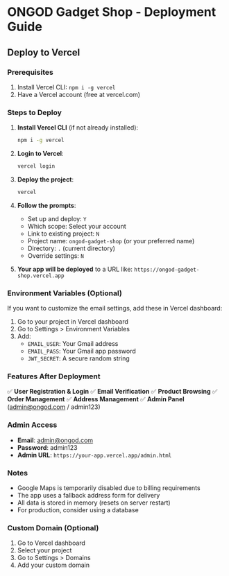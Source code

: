 # ONGOD Gadget Shop - Deployment Guide

## Deploy to Vercel

### Prerequisites
1. Install Vercel CLI: `npm i -g vercel`
2. Have a Vercel account (free at vercel.com)

### Steps to Deploy

1. **Install Vercel CLI** (if not already installed):
   ```bash
   npm i -g vercel
   ```

2. **Login to Vercel**:
   ```bash
   vercel login
   ```

3. **Deploy the project**:
   ```bash
   vercel
   ```

4. **Follow the prompts**:
   - Set up and deploy: `Y`
   - Which scope: Select your account
   - Link to existing project: `N`
   - Project name: `ongod-gadget-shop` (or your preferred name)
   - Directory: `.` (current directory)
   - Override settings: `N`

5. **Your app will be deployed** to a URL like: `https://ongod-gadget-shop.vercel.app`

### Environment Variables (Optional)

If you want to customize the email settings, add these in Vercel dashboard:

1. Go to your project in Vercel dashboard
2. Go to Settings > Environment Variables
3. Add:
   - `EMAIL_USER`: Your Gmail address
   - `EMAIL_PASS`: Your Gmail app password
   - `JWT_SECRET`: A secure random string

### Features After Deployment

✅ **User Registration & Login**
✅ **Email Verification**
✅ **Product Browsing**
✅ **Order Management**
✅ **Address Management**
✅ **Admin Panel** (admin@ongod.com / admin123)

### Admin Access

- **Email**: admin@ongod.com
- **Password**: admin123
- **Admin URL**: `https://your-app.vercel.app/admin.html`

### Notes

- Google Maps is temporarily disabled due to billing requirements
- The app uses a fallback address form for delivery
- All data is stored in memory (resets on server restart)
- For production, consider using a database

### Custom Domain (Optional)

1. Go to Vercel dashboard
2. Select your project
3. Go to Settings > Domains
4. Add your custom domain 